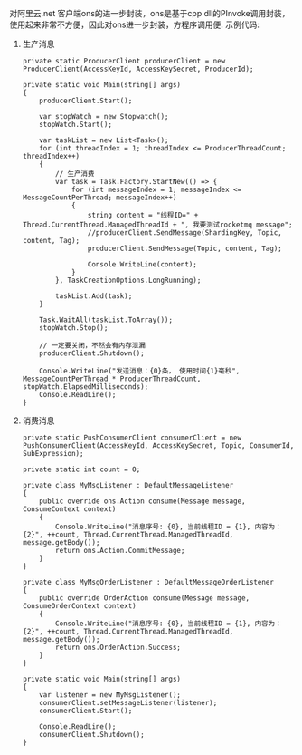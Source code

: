 对阿里云.net 客户端ons的进一步封装，ons是基于cpp dll的PInvoke调用封装，使用起来非常不方便，因此对ons进一步封装，方程序调用便.
 示例代码:
 1. 生产消息
    
        private static ProducerClient producerClient = new ProducerClient(AccessKeyId, AccessKeySecret, ProducerId);

        private static void Main(string[] args)
        {
            producerClient.Start();

            var stopWatch = new Stopwatch();
            stopWatch.Start();

            var taskList = new List<Task>();
            for (int threadIndex = 1; threadIndex <= ProducerThreadCount; threadIndex++)
            {
                // 生产消费
                var task = Task.Factory.StartNew(() => {
                    for (int messageIndex = 1; messageIndex <= MessageCountPerThread; messageIndex++)
                    {
                        string content = "线程ID=" + Thread.CurrentThread.ManagedThreadId + ", 我要测试rocketmq message";
                        //producerClient.SendMessage(ShardingKey, Topic, content, Tag);
                        producerClient.SendMessage(Topic, content, Tag);

                        Console.WriteLine(content);
                    }
                }, TaskCreationOptions.LongRunning);

                taskList.Add(task);
            }

            Task.WaitAll(taskList.ToArray());
            stopWatch.Stop();

            // 一定要关闭，不然会有内存泄漏
            producerClient.Shutdown();

            Console.WriteLine("发送消息：{0}条， 使用时间{1}毫秒", MessageCountPerThread * ProducerThreadCount, stopWatch.ElapsedMilliseconds);
            Console.ReadLine();
        }
 2. 消费消息
    
        private static PushConsumerClient consumerClient = new PushConsumerClient(AccessKeyId, AccessKeySecret, Topic, ConsumerId, SubExpression);

        private static int count = 0;

        private class MyMsgListener : DefaultMessageListener
        {
            public override ons.Action consume(Message message, ConsumeContext context)
            {
                Console.WriteLine("消息序号: {0}, 当前线程ID = {1}, 内容为： {2}", ++count, Thread.CurrentThread.ManagedThreadId, message.getBody());
                return ons.Action.CommitMessage;
            }
        }

        private class MyMsgOrderListener : DefaultMessageOrderListener
        {
            public override OrderAction consume(Message message, ConsumeOrderContext context)
            {
                Console.WriteLine("消息序号: {0}, 当前线程ID = {1}, 内容为： {2}", ++count, Thread.CurrentThread.ManagedThreadId, message.getBody());
                return ons.OrderAction.Success;
            }
        }

        private static void Main(string[] args)
        {
            var listener = new MyMsgListener();
            consumerClient.setMessageListener(listener);
            consumerClient.Start();

            Console.ReadLine();
            consumerClient.Shutdown();
        }